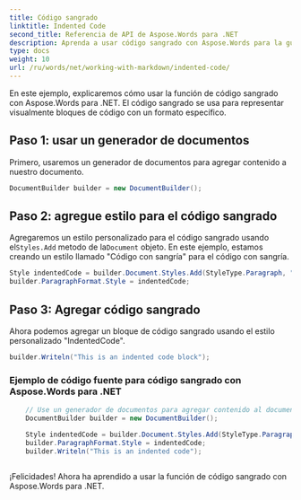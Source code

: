 ```yaml
---
title: Código sangrado
linktitle: Indented Code
second_title: Referencia de API de Aspose.Words para .NET
description: Aprenda a usar código sangrado con Aspose.Words para la guía paso a paso de .NET.
type: docs
weight: 10
url: /ru/words/net/working-with-markdown/indented-code/
---
```


En este ejemplo, explicaremos cómo usar la función de código sangrado con Aspose.Words para .NET. El código sangrado se usa para representar visualmente bloques de código con un formato específico.

## Paso 1: usar un generador de documentos

Primero, usaremos un generador de documentos para agregar contenido a nuestro documento.

```csharp
DocumentBuilder builder = new DocumentBuilder();
```

## Paso 2: agregue estilo para el código sangrado

 Agregaremos un estilo personalizado para el código sangrado usando el`Styles.Add` metodo de la`Document` objeto. En este ejemplo, estamos creando un estilo llamado "Código con sangría" para el código con sangría.

```csharp
Style indentedCode = builder.Document.Styles.Add(StyleType.Paragraph, "IndentedCode");
builder.ParagraphFormat.Style = indentedCode;
```

## Paso 3: Agregar código sangrado

Ahora podemos agregar un bloque de código sangrado usando el estilo personalizado "IndentedCode".

```csharp
builder.Writeln("This is an indented code block");
```

### Ejemplo de código fuente para código sangrado con Aspose.Words para .NET

```csharp
	// Use un generador de documentos para agregar contenido al documento.
	DocumentBuilder builder = new DocumentBuilder();

	Style indentedCode = builder.Document.Styles.Add(StyleType.Paragraph, "IndentedCode");
	builder.ParagraphFormat.Style = indentedCode;
	builder.Writeln("This is an indented code");
            
```

¡Felicidades! Ahora ha aprendido a usar la función de código sangrado con Aspose.Words para .NET.

